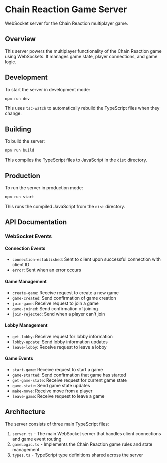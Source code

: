 # Chain Reaction Game Server

WebSocket server for the Chain Reaction multiplayer game.

## Overview

This server powers the multiplayer functionality of the Chain Reaction game using WebSockets. It manages game state, player connections, and game logic.

## Development

To start the server in development mode:

```bash
npm run dev
```

This uses `tsc-watch` to automatically rebuild the TypeScript files when they change.

## Building

To build the server:

```bash
npm run build
```

This compiles the TypeScript files to JavaScript in the `dist` directory.

## Production

To run the server in production mode:

```bash
npm run start
```

This runs the compiled JavaScript from the `dist` directory.

## API Documentation

### WebSocket Events

#### Connection Events
- `connection-established`: Sent to client upon successful connection with client ID
- `error`: Sent when an error occurs

#### Game Management
- `create-game`: Receive request to create a new game
- `game-created`: Send confirmation of game creation
- `join-game`: Receive request to join a game
- `game-joined`: Send confirmation of joining
- `join-rejected`: Send when a player can't join

#### Lobby Management
- `get-lobby`: Receive request for lobby information
- `lobby-update`: Send lobby information updates
- `leave-lobby`: Receive request to leave a lobby

#### Game Events
- `start-game`: Receive request to start a game
- `game-started`: Send confirmation that game has started
- `get-game-state`: Receive request for current game state
- `game-state`: Send game state updates
- `make-move`: Receive move from a player
- `leave-game`: Receive request to leave a game

## Architecture

The server consists of three main TypeScript files:

1. `server.ts` - The main WebSocket server that handles client connections and game event routing
2. `gameLogic.ts` - Implements the Chain Reaction game rules and state management
3. `types.ts` - TypeScript type definitions shared across the server
